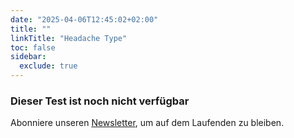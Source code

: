 ```yaml
---
date: "2025-04-06T12:45:02+02:00"
title: ""
linkTitle: "Headache Type"
toc: false
sidebar:
  exclude: true
---
```


### Dieser Test ist noch nicht verfügbar

Abonniere unseren [Newsletter](/de/contact/), um auf dem Laufenden zu bleiben.
